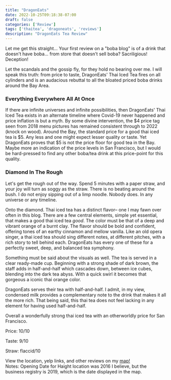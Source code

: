 ```yaml
---
title: "DragonEats"
date: 2022-10-25T09:18:38-07:00
draft: false
categories: ['Review']
tags: ['thaitea', 'dragoneats', 'reviews']
description: "DragonEats Tea Review"
---
```


Let me get this straight... Your first review on a "boba blog" is of a drink that doesn't have boba... from store that doesn't sell boba? Sacriligious! Deception! 

Let the scandals and the gossip fly, for they hold no bearing over me. I will speak this truth: from price to taste, DragonEats' Thai Iced Tea fires on all cylinders and is an audacious rebuttal to all the bloated priced boba drinks around the Bay Area.

### Everything Everywhere All At Once
If there are infinite universes and infinite possibilities, then DragonEats' Thai Iced Tea exists in an alternate timeline where Covid-19 never happened and price inflation is but a myth. By some divine intervention, the $4 price tag seen from 2018 menu pictures has remained consistent through to 2022 (knock on wood). Around the Bay, the standard price for a good thai iced tea is $5. Any less and one might expect lesser quality or taste. Yet DragonEats proves that $5 is not the price floor for good tea in the Bay.  Maybe more an indication of the price levels in San Francisco, but I would be hard-pressed to find any other boba/tea drink at this price-point for this quality.

### Diamond In The Rough
Let's get the rough out of the way. Spend 5 minutes with a paper straw, and your joy will turn as soggy as the straw. There is no beating around the bush. I do not enjoy sipping out of a limp noodle. Nobody does. In any universe or any timeline.

Onto the diamond. Thai iced tea has a distinct flavor– one I may fawn over often in this blog. There are a few central elements, simple yet essential, that makes a good thai iced tea _good_. The color must be that of a deep and vibrant orange of a burnt clay. The flavor should be bold and confident, offering tones of an earthy cinnamon and mellow vanilla. Like an old opera singer, a thai iced tea should sing different notes, at different pitches, with a rich story to tell behind each. DragonEats has every one of these for a perfectly sweet, deep, and balanced tea symphony.

Something must be said about the visuals as well. The tea is served in a clear ready-made cup. Beginning with a strong shade of dark brown, the staff adds in half-and-half which cascades down, between ice cubes, blending into the dark tea abyss. With a quick swirl it becomes that gorgeous a iconic thai orange color.

DragonEats serves their tea with half-and-half. I admit, in my view, condensed milk provides a complementary note to the drink that makes it all the more rich. That being said, this thai tea does not feel lacking in any element for having used half-and-half.

Overall a wonderfully strong thai iced tea with an otherworldly price for San Francisco.

Price: 10/10

Taste: 9/10

Straw: flaccid/10

View the location, yelp links, and other reviews on my <a href="../../map">map!</a><br>
Notes: Opening Date for Haight location was 2016 I believe, but the business registry is 2019, which is the date displayed in the map.